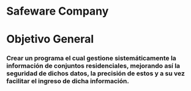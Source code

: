 # <H1> Safeware Company
# <H1> Objetivo General 
<H3> Crear un programa el cual gestione sistemáticamente la información de conjuntos residenciales, mejorando así la seguridad de dichos datos, la precisión de estos y a su vez facilitar el ingreso de dicha información.

